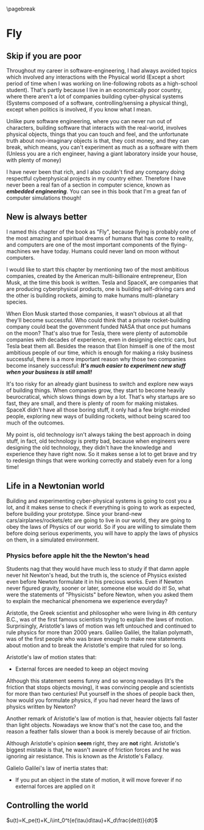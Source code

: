 \pagebreak

# Fly

## Skip if you are poor

Throughout my career in software-engineering, I had always avoided topics which involved any interactions with the Physical world (Except a short period of time when I was working on line-following robots as a high-school student). That's partly because I live in an economically poor country, where there aren't a lot of companies building cyber-physical systems (Systems composed of a software, controlling/sensing a physical thing), except when politics is involved, if you know what I mean.

Unlike pure software engineering, where you can never run out of characters, building software that interacts with the real-world, involves physical objects, things that you can touch and feel, and the unfortunate truth about non-imaginary objects is that, they cost money, and they can break, which means, you can't experiment as much as a software with them (Unless you are a rich engineer, having a giant laboratory inside your house, with plenty of money)

I have never been that rich, and I also couldn't find any company doing respectful cyberphysical projects in my country either. Therefore I have never been a real fan of a section in computer science, known as ***embedded engineering***. You can see in this book that I'm a great fan of computer simulations though!

## New is always better

I named this chapter of the book as "Fly", because flying is probably one of the most amazing and spiritual dreams of humans that has come to reality, and computers are one of the most important components of the flying-machines we have today. Humans could never land on moon without computers.

I would like to start this chapter by mentioning two of the most ambitious companies, created by the American multi-billionaire entrepreneur, Elon Musk, at the time this book is written. Tesla and SpaceX, are companies that are producing cyberphysical products, one is building self-driving cars and the other is building rockets, aiming to make humans multi-planetary species.

When Elon Musk started those companies, it wasn't obvious at all that they'll become successful. Who could think that a private rocket-building company could beat the government funded NASA that once put humans on the moon? That's also true for Tesla, there were plenty of automobile companies with decades of experience, even in designing electric cars, but Tesla beat them all. Besides the reason that Elon himself is one of the most ambitious people of our time, which is enough for making a risky business successful, there is a more important reason why those two companies become insanely successful: ***It's much easier to experiment new stuff when your business is still small!***

It's too risky for an already giant business to switch and explore new ways of building things. When companies grow, they start to become heavily beurocratical, which slows things down by a lot. That's why startups are so fast, they are small, and there is plenty of room for making mistakes. SpaceX didn't have all those boring stuff, it only had a few bright-minded people, exploring new ways of building rockets, without being scared too much of the outcomes.

My point is, old technology isn't always taking the best approach in doing stuff, in fact, old technology is pretty bad, because when engineers were designing the old technology, they didn't have the knowledge and experience they have right now. So it makes sense a lot to get brave and try to redesign things that were working correctly and stabely even for a long time!

## Life in a Newtonian world

Building and experimenting cyber-physical systems is going to cost you a lot, and it makes sense to check if everything is going to work as expected, before building your prototype. Since your brand-new cars/airplanes/rockets/etc are going to live in our world, they are going to obey the laws of Physics of our world. So if you are willing to simulate them before doing serious experiments, you will have to apply the laws of physics on them, in a simulated environment.

### Physics before apple hit the the Newton's head

Students nag that they would have much less to study if that damn apple never hit Newton's head, but the truth is, the science of Physics existed even before Newton formulate it in his precious works. Even if Newton never figured gravity, sooner or later, someone else would do it! So, what were the statements of "Physicists" before Newton, when you asked them to explain the mechanical phenomena we experience everyday?

Aristotle, the Greek scientist and philosopher who were living in 4th century B.C., was of the first famous scientists trying to explain the laws of motion. Surprisingly, Aristotle's laws of motion was left untouched and continued to rule physics for more than 2000 years. Galileo Galilei, the Italian polymath, was of the first people who was brave enough to make new statements about motion and to break the Aristotle's empire that ruled for so long.

Aristotle's law of motion states that:

- External forces are needed to keep an object moving

Although this statement seems funny and so wrong nowadays (It's the friction that stops objects moving), it was convincing people and scientists for more than two centuries! Put yourself in the shoes of people back then, how would you formulate physics, if you had never heard the laws of physics written by Newton?

Another remark of Aristotle's law of motion is that, heavier objects fall faster than light objects. Nowadays we know that's not the case too, and the reason a feather falls slower than a book is merely because of air friction.

Although Aristotle's opinion **seem** right, they are **not** right. Aristotle's biggest mistake is that, he wasn't aware of friction forces and he was ignoring air resistance. This is known as the Aristotle's Fallacy.

Galielo Galilei's law of inertia states that:

- If you put an object in the state of motion, it will move forever if no external forces are applied on it


## Controlling the world

$u(t)=K_pe(t)+K_i\int_0^t{e(\tau)d\tau}+K_d\frac{de(t)}{dt}$